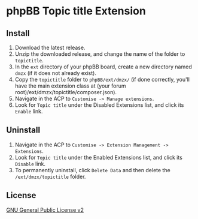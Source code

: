 # phpBB Topic title Extension

## Install

1. Download the latest release.
2. Unzip the downloaded release, and change the name of the folder to `topictitle`.
3. In the `ext` directory of your phpBB board, create a new directory named `dmzx` (if it does not already exist).
4. Copy the `topictitle` folder to `phpBB/ext/dmzx/` (if done correctly, you'll have the main extension class at (your forum root)/ext/dmzx/topictitle/composer.json).
5. Navigate in the ACP to `Customise -> Manage extensions`.
6. Look for `Topic title` under the Disabled Extensions list, and click its `Enable` link.

## Uninstall

1. Navigate in the ACP to `Customise -> Extension Management -> Extensions`.
2. Look for `Topic title` under the Enabled Extensions list, and click its `Disable` link.
3. To permanently uninstall, click `Delete Data` and then delete the `/ext/dmzx/topictitle` folder.

## License
[GNU General Public License v2](http://opensource.org/licenses/GPL-2.0)
